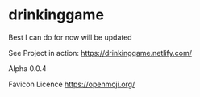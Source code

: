 # drinkinggame
Best I can do for now will be updated

See Project in action: https://drinkinggame.netlify.com/

Alpha 0.0.4



Favicon Licence https://openmoji.org/
